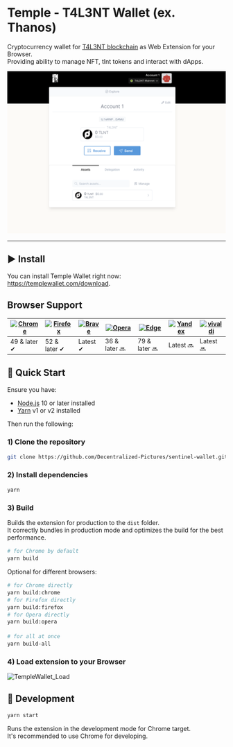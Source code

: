 # Temple - T4L3NT Wallet (ex. Thanos)

Cryptocurrency wallet for [T4L3NT blockchain](https://tezos.com) as Web Extension for your Browser.<br>
Providing ability to manage NFT, tlnt tokens and interact with dApps.

![Temple Wallet](https://github.com/Decentralized-Pictures/sentinel-wallet/blob/master/Screen%20Shot%202021-05-11%20at%204.26.09%20PM.png)

<hr />

## ▶️ Install

You can install Temple Wallet right now: https://templewallet.com/download.

## Browser Support

| [![Chrome](https://raw.github.com/alrra/browser-logos/master/src/chrome/chrome_48x48.png)](https://chrome.google.com/webstore/detail/temple-tezos-wallet-ex-th/ookjlbkiijinhpmnjffcofjonbfbgaoc) | [![Firefox](https://raw.github.com/alrra/browser-logos/master/src/firefox/firefox_48x48.png)](https://addons.mozilla.org/en-US/firefox/addon/temple-wallet/) | [![Brave](https://raw.github.com/alrra/browser-logos/master/src/brave/brave_48x48.png)](https://chrome.google.com/webstore/detail/temple-tezos-wallet-ex-th/ookjlbkiijinhpmnjffcofjonbfbgaoc) | [![Opera](https://raw.github.com/alrra/browser-logos/master/src/opera/opera_48x48.png)](https://templewallet.com/download) | [![Edge](https://raw.github.com/alrra/browser-logos/master/src/edge/edge_48x48.png)](https://templewallet.com/download) | [![Yandex](https://raw.github.com/alrra/browser-logos/master/src/yandex/yandex_48x48.png)](https://templewallet.com/download) | [![vivaldi](https://raw.github.com/alrra/browser-logos/master/src/vivaldi/vivaldi_48x48.png)](https://templewallet.com/download) |
| ------------------------------------------------------------------------------------------------------------------------------------------------------------------------------------------------ | ------------------------------------------------------------------------------------------------------------------------------------------------------------ | --------------------------------------------------------------------------------------------------------------------------------------------------------------------------------------------- | -------------------------------------------------------------------------------------------------------------------------- | ----------------------------------------------------------------------------------------------------------------------- | ----------------------------------------------------------------------------------------------------------------------------- | -------------------------------------------------------------------------------------------------------------------------------- |
| 49 & later ✔                                                                                                                                                                                     | 52 & later ✔                                                                                                                                                 | Latest ✔                                                                                                                                                                                      | 36 & later 🔜                                                                                                              | 79 & later 🔜                                                                                                           | Latest 🔜                                                                                                                     | Latest 🔜                                                                                                                        |

## 🚀 Quick Start

Ensure you have:

- [Node.js](https://nodejs.org) 10 or later installed
- [Yarn](https://yarnpkg.com) v1 or v2 installed

Then run the following:

### 1) Clone the repository

```bash
git clone https://github.com/Decentralized-Pictures/sentinel-wallet.git && cd sentinel-wallet
```

### 2) Install dependencies

```bash
yarn
```

### 3) Build

Builds the extension for production to the `dist` folder.<br>
It correctly bundles in production mode and optimizes the build for the best performance.

```bash
# for Chrome by default
yarn build
```

Optional for different browsers:

```bash
# for Chrome directly
yarn build:chrome
# for Firefox directly
yarn build:firefox
# for Opera directly
yarn build:opera

# for all at once
yarn build-all
```

### 4) Load extension to your Browser

![TempleWallet_Load](https://user-images.githubusercontent.com/11996139/73763346-f8435a80-4779-11ea-9e9d-4c1db9560f64.gif)

## 🧱 Development

```bash
yarn start
```

Runs the extension in the development mode for Chrome target.<br>
It's recommended to use Chrome for developing.

